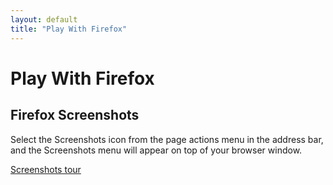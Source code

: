 ```yaml
---
layout: default
title: "Play With Firefox"
---
```


# Play With Firefox

## Firefox Screenshots

Select the Screenshots icon from the page actions menu in the address bar, and the Screenshots menu will appear on top of your browser window.

[Screenshots tour](https://screenshots.firefox.com/#tour)